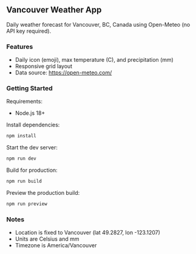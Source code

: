 ## Vancouver Weather App

Daily weather forecast for Vancouver, BC, Canada using Open-Meteo (no API key required).

### Features
- Daily icon (emoji), max temperature (C), and precipitation (mm)
- Responsive grid layout
- Data source: https://open-meteo.com/

### Getting Started

Requirements:
- Node.js 18+

Install dependencies:
```bash
npm install
```

Start the dev server:
```bash
npm run dev
```

Build for production:
```bash
npm run build
```

Preview the production build:
```bash
npm run preview
```

### Notes
- Location is fixed to Vancouver (lat 49.2827, lon -123.1207)
- Units are Celsius and mm
- Timezone is America/Vancouver

